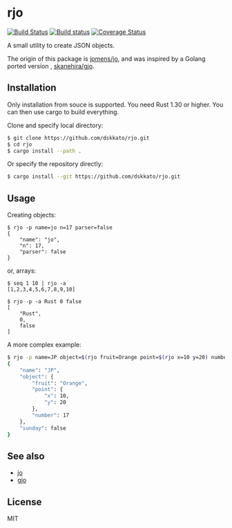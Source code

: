 # rjo

[![Build Status](https://travis-ci.org/dskkato/rjo.svg?branch=master)](https://travis-ci.org/dskkato/rjo)
[![Build status](https://ci.appveyor.com/api/projects/status/9cu385votebtm92e/branch/master?svg=true)](https://ci.appveyor.com/project/dskkato/rjo)
[![Coverage Status](https://coveralls.io/repos/github/dskkato/rjo/badge.svg?branch=master)](https://coveralls.io/github/dskkato/rjo?branch=master)

A small utility to create JSON objects.

The origin of this package is [jpmens/jo](https://github.com/jpmens/jo), and was inspired by a Golang ported version , [skanehira/gjo](https://github.com/skanehira/gjo).

## Installation

Only installation from souce is supported. You need Rust 1.30 or higher. You can then use cargo to build everything.

Clone and specify local directory:

```sh
$ git clone https://github.com/dskkato/rjo.git
$ cd rjo
$ cargo install --path .
```

Or specify the repository directly:

```sh
$ cargo install --git https://github.com/dskkato/rjo.git
```

## Usage

Creating objects:
```
$ rjo -p name=jo n=17 parser=false
{
    "name": "jo",
    "n": 17,
    "parser": false
}
```

or, arrays:
```
$ seq 1 10 | rjo -a
[1,2,3,4,5,6,7,8,9,10]

$ rjo -p -a Rust 0 false
[
    "Rust",
    0,
    false
]
```

A more complex example:
```sh
$ rjo -p name=JP object=$(rjo fruit=Orange point=$(rjo x=10 y=20) number=17) sunday=false
{
    "name": "JP",
    "object": {
        "fruit": "Orange",
        "point": {
            "x": 10,
            "y": 20
        },
        "number": 17
    },
    "sunday": false
}
```

## See also
* [jo](https://github.com/jpmens/jo)
* [gjo](https://github.com/skanehira/gjo)

## License

MIT
